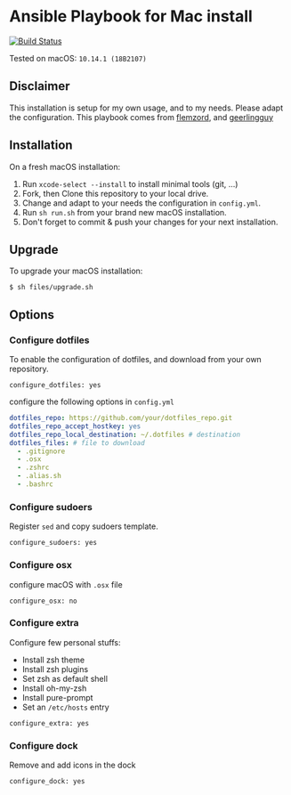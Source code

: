 # Ansible Playbook for Mac install

[![Build Status](https://travis-ci.org/z0ph/ansible-mac-install.svg?branch=master)](https://travis-ci.org/z0ph/ansible-mac-install) 

Tested on macOS: `10.14.1 (18B2107)`

## Disclaimer

This installation is setup for my own usage, and to my needs. Please adapt the configuration.
This playbook comes from [flemzord](https://github.com/flemzord/ansible-mac-install), and [geerlingguy](https://github.com/geerlingguy/mac-dev-playbook)

## Installation

On a fresh macOS installation:

  1. Run `xcode-select --install` to install minimal tools (git, ...)
  2. Fork, then Clone this repository to your local drive.
  3. Change and adapt to your needs the configuration in ```config.yml```.
  4. Run ```sh run.sh``` from your brand new macOS installation.
  5. Don't forget to commit & push your changes for your next installation.

## Upgrade

To upgrade your macOS installation:

    $ sh files/upgrade.sh

## Options

### Configure dotfiles

To enable the configuration of dotfiles, and download from your own repository.

`configure_dotfiles: yes`

configure the following options in `config.yml`

```yml
dotfiles_repo: https://github.com/your/dotfiles_repo.git
dotfiles_repo_accept_hostkey: yes
dotfiles_repo_local_destination: ~/.dotfiles # destination
dotfiles_files: # file to download
  - .gitignore
  - .osx
  - .zshrc
  - .alias.sh
  - .bashrc
```

### Configure sudoers

Register `sed` and copy sudoers template.

`configure_sudoers: yes`

### Configure osx

configure macOS with `.osx` file

`configure_osx: no`

### Configure extra

Configure few personal stuffs:

* Install zsh theme
* Install zsh plugins
* Set zsh as default shell
* Install oh-my-zsh
* Install pure-prompt
* Set an `/etc/hosts` entry

`configure_extra: yes`

### Configure dock

Remove and add icons in the dock

`configure_dock: yes`